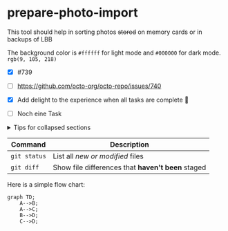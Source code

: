 # prepare-photo-import

This tool should help in sorting photos ~~stored~~ on memory cards or in backups of LBB 

The background color is `#ffffff` for light mode and `#000000` for dark mode. `rgb(9, 105, 218)`
- [x] #739
- [ ] https://github.com/octo-org/octo-repo/issues/740
- [X] Add delight to the experience when all tasks are complete :tada:

- [ ] Noch eine Task

<details>

<summary>Tips for collapsed sections</summary>

### You can add a header

You can add text within a collapsed section. 

You can add an image or a code block, too.

```ruby
   puts "Hello World"
```

</details>

| Command | Description |
| --- | --- |
| `git status` | List all *new or modified* files |
| `git diff` | Show file differences that **haven't been** staged |

Here is a simple flow chart:

```mermaid
graph TD;
    A-->B;
    A-->C;
    B-->D;
    C-->D;
```